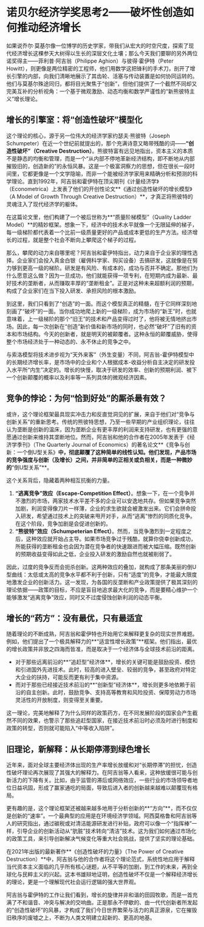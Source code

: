 #  诺贝尔经济学奖思考2——破坏性创造如何推动经济增长

如果说乔尔·莫基尔像一位博学的历史学家，带我们从宏大的时空尺度，探索了现代经济增长这棵参天大树得以生长的深层文化土壤；那么今天我们要聊的另外两位诺奖得主——菲利普·阿吉翁（Philippe Aghion）与彼得·霍伊特（Peter Howitt），则更像是两位精密的工程师，他们用数学这把锋利的手术刀，剖开了增长引擎的内部，向我们清晰地展示了其齿轮、活塞与传动装置是如何协同运转的。他们与莫基尔殊途同归，都将目光聚焦于“创新”，但他们提供了一个截然不同却又完美互补的分析视角：一个基于微观激励、动态均衡和数学严谨性的“新熊彼特主义”增长理论。

## 增长的引擎室：将“创造性破坏”模型化

这个理论的核心，源于另一位伟大的经济学家约瑟夫·熊彼特（Joseph Schumpeter）在近一个世纪前就提出的，那个充满诗意又略带残酷的词——**“创造性破坏”（Creative Destruction）**。熊彼特富有远见地指出，资本主义的本质不是静态的均衡和管理，而是一个“从内部不停地革新经济结构，即不断地从内部摧毁旧的，创造新的”的永恒风暴。这是一个极富洞察力的思想，但在很长一段时间里，它都更像是一个文学隐喻，而非一个能被经济学家用来精确分析和预测的科学理论。直到1992年，阿吉翁和霍伊特在顶尖期刊《计量经济学》（Econometrica）上发表了他们的开创性论文**《通过创造性破坏的增长模型》（A Model of Growth Through Creative Destruction）**，才真正将熊彼特的灵魂注入了现代经济学的躯体。

在这篇论文里，他们构建了一个被后世称为**“质量阶梯模型”（Quality Ladder Model）**的精妙框架。想象一下，经济中的技术水平就像一个无限延伸的梯子，每一级梯阶都代表着一个比前一级质量更好的产品或成本更低的生产方法。经济增长的过程，就是整个社会不断向上攀爬这个梯子的过程。

那么，攀爬的动力来自哪里呢？阿吉翁和霍伊特指出，动力来自于企业家的理性选择。企业家们会投入真金白银（雇佣科学家、购买设备）去搞研发，这就像是在努力够到更高一级的梯阶。研发是有风险、有成本的，成功与否并不确定。那他们为什么愿意这么做？因为一旦成功，他们就能获得一项专利，在短期内成为最新、最好技术的垄断者，从而赚取丰厚的“垄断租金”。正是对这种未来超额利润的预期，构成了企业家们在当下投入研发、承担风险的根本激励。

到这里，我们只看到了“创造”的一面。而这个模型真正的精髓，在于它同样深刻地刻画了“破坏”的一面。当你成功地爬上新的一级梯阶，成为市场的“新王”时，也就意味着，上一级梯阶的那个“旧王”的技术和产品变得过时了，他将被无情地挤出市场。因此，每一次创新在“创造”新价值和新市场的同时，也必然“破坏”了旧有的资本和市场结构。今天的创新者，就是明天的被颠覆者。这种永恒的颠覆威胁，使得整个市场经济处于一种动态的、永不休止的竞争之中。

与索洛模型将技术进步视为“天外来客”（外生变量）不同，阿吉翁-霍伊特模型中的长期经济增长率，是市场中的企业和个人根据成本-收益分析自主决定的研发投入水平所“内生”决定的。增长的快慢，取决于研发的效率、创新的预期利润、被下一个创新颠覆的概率以及利率等一系列具体的微观经济因素。

## 竞争的悖论：为何“恰到好处”的厮杀最有效？

或许，这个理论框架最具现实冲击力和反直觉洞见的扩展，来自于他们对“竞争与创新关系”的重新思考。传统的熊彼特思想，乃至一些早期的产业组织理论，往往认为垄断是创新的温床，因为垄断企业有更丰厚的利润来支持研发，也有更强的意愿通过创新来维持其垄断地位。然而，阿吉翁和他的合作者在2005年发表于《经济学季刊》（The Quarterly Journal of Economics）的著名论文**《竞争与创新：一个倒U型关系》**中，彻底颠覆了这种简单的线性认知。他们发现，产品市场的竞争强度与创新（及增长）之间，并非简单的正相关或负相关，而是一种微妙的**“倒U型关系”**。

这个关系背后，隐藏着两种相互抗衡的力量。
1.  **“逃离竞争”效应（Escape-Competition Effect）**。想象一下，在一个竞争并不激烈的市场，两家技术水平差不多的企业可以安逸地共存。但如果竞争突然加剧，利润变得像刀片一样薄，企业的求生欲就会被激发出来。它们会拼命投入研发，希望通过技术上的突破来甩开对手，从而“逃离”惨烈的同质化竞争。在这个阶段，竞争加剧是会促进创新的。
2.  **“熊彼特”效应（Schumpeterian Effect）**。然而，当竞争激烈到一定程度之后，这种效应就开始占主导。如果市场竞争过于残酷，就算你侥幸创新成功，所能获得的垄断租金也会因为潜在竞争者的快速跟进而被大幅压缩。既然创新的预期收益变得如此之低，企业投入研发的激励自然也就被削弱了。

因此，过度的竞争反而会扼杀创新。这两种效应的叠加，就构成了那条美丽的倒U型曲线：太低或太高的竞争水平都不利于创新，只有“适度”的竞争，才能最大限度地激发企业的创新活力。这一发现，为各国的反垄断和产业政策提供了极其深刻的理论依据——政策的目标，不应是盲目地追求最大化的竞争，而是要精心维护一个能够激发“逃离竞争”效应，同时又不过度侵蚀创新利润的动态平衡。

## 增长的“药方”：没有最优，只有最适宜

随着理论的不断成熟，阿吉翁和霍伊特也开始用它来解释更复杂的现实世界难题。例如，他们提出了一个极具解释力的**“适宜性增长政策”**框架。他们指出，最优的增长政策并非放之四海而皆准，而是取决于一个经济体与全球技术前沿的距离。
* 对于那些远离前沿的**“追赶型”经济体**，增长的关键可能是鼓励投资、模仿和引进国外先进技术。此时，较高的进入壁垒、较弱的竞争，甚至政府对特定大企业的扶持，可能反而更有利于集中资源。
* 而对于那些已经接近技术前沿的**“创新型”经济体**，增长则更多地依赖于前沿的自主创新。此时，鼓励竞争、支持高等教育和风险投资、保障劳动力市场灵活性的开放制度，则变得至关重要。

这一理论，完美地解释了为什么同样的政策药方，在不同发展阶段的国家会产生截然不同的效果，也警示了那些追赶型国家，在接近技术前沿时必须及时进行制度和政策的转型，否则就可能陷入“中等收入陷阱”。

## 旧理论，新解释：从长期停滞到绿色增长

近年来，面对全球主要经济体出现的生产率增长放缓和对“长期停滞”的担忧，创造性破坏理论再次展现了其强大的解释力。在阿吉翁等人看来，这种放缓很可能与创新活力的下降有关。比如，由于监管的滞后或网络效应，一些行业的市场领导者地位日益巩固，形成了赢家通吃的局面，导致后进入者的创新越来越难以颠覆现有格局。

更有趣的是，这个理论框架还被越来越多地用于分析创新的**“方向”**，而不仅仅是创新的“速率”。一个最典型的应用是在环境经济学领域。阿西莫格鲁和阿吉翁等人的研究指出，通过碳税或对清洁能源研发进行补贴，政府可以像一个“指挥棒”一样，引导企业的创新活动从“肮脏”技术转向“清洁”技术。这为我们如何通过市场化的政策工具，来引导创新解决气候变化等重大社会挑战，提供了坚实的理论基础。

在2021年出版的最新著作**《创造性破坏的力量》（The Power of Creative Destruction）**中，阿吉翁与他的合作者将这个理论范式，系统性地应用于解释当代资本主义面临的几乎所有核心谜题，从不平等的加剧，到工作的未来，再到全球化与民粹主义的兴起。这本书雄辩地证明，创造性破坏不仅是一个解释经济增长的理论，更是一个理解现代社会运行逻辑的强大世界观。

阿吉翁与霍伊特的工作让我们看到，增长的旋律并非和谐的田园牧歌，而是一首充满了不和谐音、冲突与解决的交响曲。正是那永不停歇的、由一代代创新者所发起的“创造性破坏”的风暴，才构成了我们今日世界繁荣与活力的真正源泉，它在摧毁旧秩序的废墟之上，不断为人类文明建立起新的、更高的地基。